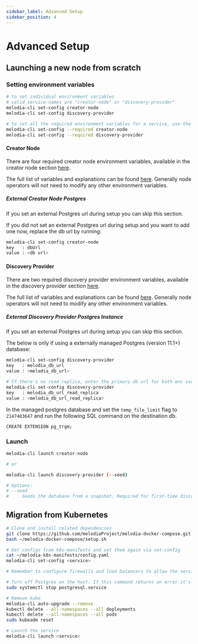 ```yaml
---
sidebar_label: Advanced Setup
sidebar_position: 4
---
```


# Advanced Setup

## Launching a new node from scratch

### Setting environment variables

```sh
# to set individual environment variables
# valid service-names are "creator-node" or "discovery-provider"
melodia-cli set-config creator-node
melodia-cli set-config discovery-provider

# to set all the required environment variables for a service, use the --required flag
melodia-cli set-config --required creator-node
melodia-cli set-config --required discovery-provider
```

#### Creator Node

There are four required creator node environment variables, available in the creator node section [here](setup.md#creator-node).

The full list of variables and explanations can be found [here](https://github.com/melodiaProject/melodia-protocol/blob/master/creator-node/src/config.js). Generally node operators will not need to modify any other environment variables.

##### External Creator Node Postgres

If you set an external Postgres url during setup you can skip this section.

If you did not set an external Postgres url during setup and you want to add one now, replace the db url by running:

```sh
melodia-cli set-config creator-node
key   : dbUrl
value : <db url>
```

#### Discovery Provider

There are two required discovery provider environment variables, available in the discovery provider section [here](setup.md#discovery-provider).

The full list of variables and explanations can be found [here](https://github.com/melodiaProject/melodia-protocol/blob/master/discovery-provider/default_config.ini). Generally node operators will not need to modify any other environment variables.

##### External Discovery Provider Postgres Instance

If you set an external Postgres url during setup you can skip this section.

The below is only if using a externally managed Postgres (version 11.1+) database:

```sh
melodia-cli set-config discovery-provider
key   : melodia_db_url
value : <melodia_db_url>

# If there's no read replica, enter the primary db url for both env vars.
melodia-cli set-config discovery-provider
key   : melodia_db_url_read_replica
value : <melodia_db_url_read_replica>
```

In the managed postgres database and set the `temp_file_limit` flag to `2147483647` and run the following SQL command on the destination db.

```
CREATE EXTENSION pg_trgm;
```

### Launch

```sh
melodia-cli launch creator-node

# or

melodia-cli launch discovery-provider (--seed)

# Options:
# --seed
#     Seeds the database from a snapshot. Required for first-time discovery setup.
```

## Migration from Kubernetes

```sh
# Clone and install related dependencies
git clone https://github.com/melodiaProject/melodia-docker-compose.git ~/melodia-docker-compose
bash ~/melodia-docker-compose/setup.sh

# Get configs from k8s-manifests and set them again via set-config
cat ~/melodia-k8s-manifests/config.yaml
melodia-cli set-config <service>

# Remember to configure firewalls and load balancers to allow the service port through

# Turn off Postgres on the host. If this command returns an error it's not a problem.
sudo systemctl stop postgresql.service

# Remove kube
melodia-cli auto-upgrade --remove
kubectl delete --all-namespaces --all deployments
kubectl delete --all-namespaces --all pods
sudo kubeadm reset

# Launch the service
melodia-cli launch <service>
```
